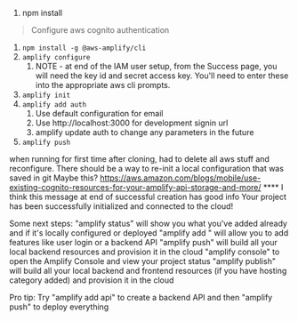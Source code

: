 1. npm install

>Configure aws cognito authentication
1. `npm install -g @aws-amplify/cli`
2. `amplify configure`
   1. NOTE - at end of the IAM user setup, from the Success page, you will need the key id and secret access key.
      You'll need to enter these into the appropriate aws cli prompts.
3. `amplify init`
4. `amplify add auth`
   1. Use default configuration for email
   2. Use http://localhost:3000 for development signin url
   3. amplify update auth to change any parameters in the future
5. `amplify push`

when running for first time after cloning, had to delete all aws stuff and reconfigure.
There should be a way to re-init a local configuration that was saved in git
Maybe this? https://aws.amazon.com/blogs/mobile/use-existing-cognito-resources-for-your-amplify-api-storage-and-more/
**** I think this message at end of successful creation has good info
Your project has been successfully initialized and connected to the cloud!

Some next steps:
"amplify status" will show you what you've added already and if it's locally configured or deployed
"amplify add <category>" will allow you to add features like user login or a backend API
"amplify push" will build all your local backend resources and provision it in the cloud
"amplify console" to open the Amplify Console and view your project status
"amplify publish" will build all your local backend and frontend resources (if you have hosting category added) and provision it in the cloud

Pro tip:
Try "amplify add api" to create a backend API and then "amplify push" to deploy everything
